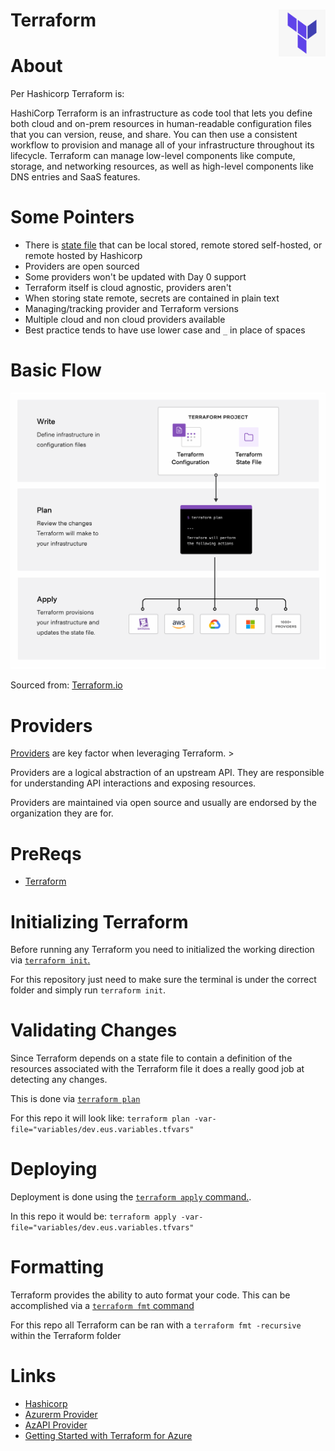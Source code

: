 # Terraform <img align="right" width="75" height="75" src="images/terraform/terraform_logo.png" alt="Terraform Logo">

# About
Per Hashicorp Terraform is:
>
HashiCorp Terraform is an infrastructure as code tool that lets you define both cloud and on-prem resources in human-readable configuration files that you can version, reuse, and share. You can then use a consistent workflow to provision and manage all of your infrastructure throughout its lifecycle. Terraform can manage low-level components like compute, storage, and networking resources, as well as high-level components like DNS entries and SaaS features.
>
# Some Pointers
- There is [state file](https://www.terraform.io/language/state) that can be local stored, remote stored self-hosted, or remote hosted by Hashicorp
- Providers are open sourced
- Some providers won't be updated with Day 0 support
- Terraform itself is cloud agnostic, providers aren't
- When storing state remote, secrets are contained in plain text
- Managing/tracking provider and Terraform versions
- Multiple cloud and non cloud providers available
- Best practice tends to have use lower case and `_` in place of spaces

# Basic Flow
![Basic Terraform Workflow](images/terraform/terraform_basic.png)

Sourced from: [Terraform.io](https://www.terraform.io/intro)


# Providers
[Providers](https://registry.terraform.io/browse/providers) are key factor when leveraging Terraform. >
>
Providers are a logical abstraction of an upstream API. They are responsible for understanding API interactions and exposing resources. 
>
Providers are maintained via open source and usually are endorsed by the organization they are for.
# PreReqs
- [Terraform](https://learn.hashicorp.com/tutorials/terraform/install-cli)

# Initializing Terraform
Before running any Terraform you need to initialized the working direction via [`terraform init`.](https://www.terraform.io/cli/commands/init)

For this repository just need to make sure the terminal is under the correct folder and simply run `terraform init`.

# Validating Changes
Since Terraform depends on a state file to contain a definition of the resources associated with the Terraform file it does a really good job at detecting any changes.

This is done via [`terraform plan`](terraform.io/cli/commands/plan)

For this repo it will look like:
`terraform plan -var-file="variables/dev.eus.variables.tfvars" ` 

# Deploying
Deployment is done using the [`terraform apply` command.](https://www.terraform.io/cli/commands/apply).

In this repo it would be:
`terraform apply -var-file="variables/dev.eus.variables.tfvars"   `

# Formatting
Terraform provides the ability to auto format your code. This can be accomplished via a [`terraform fmt` command](https://www.terraform.io/cli/commands/fmt)

For this repo all Terraform can be ran with a `terraform fmt -recursive` within the Terraform folder

# Links
- [Hashicorp](https://www.terraform.io/)
- [Azurerm Provider](https://registry.terraform.io/providers/hashicorp/azurerm/latest/docs)
- [AzAPI Provider](https://registry.terraform.io/providers/Azure/azapi/latest/docs)
- [Getting Started with Terraform for Azure](https://learn.hashicorp.com/collections/terraform/azure-get-started)